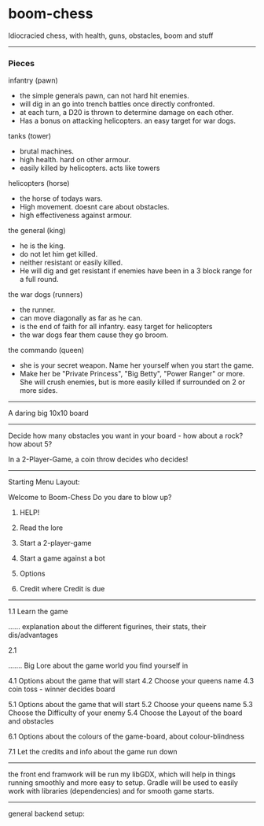 # boom-chess
Idiocracied chess, with health, guns, obstacles, boom and stuff

-------------------------------------------------------------------------------------------------------------------------------------------------------------------------------

### Pieces

infantry (pawn)
- the simple generals pawn, can not hard hit enemies.
- will dig in an go into trench battles once directly confronted.
- at each turn, a D20 is thrown to determine damage on each other.
- Has a bonus on attacking helicopters. an easy target for war dogs.

tanks (tower)
- brutal machines.
- high health. hard on other armour.
- easily killed by helicopters. acts like towers

helicopters (horse)
- the horse of todays wars.
- High movement. doesnt care about obstacles.
- high effectiveness against armour. 

the general (king)
- he is the king.
- do not let him get killed.
- neither resistant or easily killed.
- He will dig and get resistant if enemies have been in a 3 block range for a full round. 

the war dogs (runners)
- the runner.
- can move diagonally as far as he can.
- is the end of faith for all infantry. easy target for helicopters
- the war dogs fear them cause they go broom. 

the commando (queen)
- she is your secret weapon. Name her yourself when you start the game.
- Make her be "Private Princess", "Big Betty", "Power Ranger" or more. She will crush enemies, but is more easily killed if surrounded on 2 or more sides.

------------------------------------------------------------------------------------------------------------------------------------------------------------------------------

A daring big 10x10 board

-------------------------------------------------------------------------------------------------------------------------------------------------------------------------------

Decide how many obstacles you want in your board - how about a rock? how about 5?

In a 2-Player-Game, a coin throw decides who decides! 

--------------------------------------------------------------------------------------------------------------------------------------------------------------------------------

Starting Menu Layout:

Welcome to Boom-Chess
Do you dare to blow up?

1. HELP!
2. Read the lore
   
4. Start a 2-player-game
5. Start a game against a bot

6. Options

7. Credit where Credit is due

-------------------------------------------------------------------------------------------------------------------------------------------------------------------------------

1.1 Learn the game

   ......  explanation about the different figurines, their stats, their dis/advantages 

2.1 

  ....... Big Lore about the game world you find yourself in

4.1 Options about the game that will start
  4.2 Choose your queens name
  4.3 coin toss - winner decides board
  
5.1  Options about the game that will start
  5.2 Choose your queens name
  5.3 Choose the Difficulty of your enemy
  5.4 Choose the Layout of the board and obstacles
  

6.1 Options about the colours of the game-board, about colour-blindness

7.1 Let the credits and info about the game run down


---------------------------------------------------------------------------------------------------------------------------------------------------------------------------------

the front end framwork will be run my libGDX, which will help in things running smoothly and more easy to setup. 
Gradle will be used to easily work with libraries (dependencies) and for smooth game starts.

---------------------------------------------------------------------------------------------------------------------------------------------------------------------------------

general backend setup:

